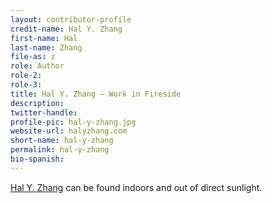 ```yaml
---
layout: contributor-profile
credit-name: Hal Y. Zhang
first-name: Hal
last-name: Zhang
file-as: z
role: Author
role-2:
role-3:
title: Hal Y. Zhang — Work in Fireside
description:
twitter-handle:
profile-pic: hal-y-zhang.jpg
website-url: halyzhang.com
short-name: hal-y-zhang
permalink: hal-y-zhang
bio-spanish:
---
```

[Hal Y. Zhang](http://halyzhang.com) can be found indoors and out of direct sunlight.
